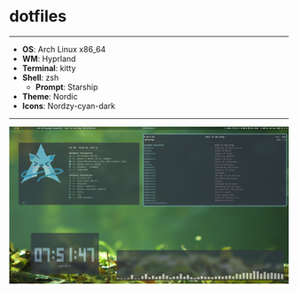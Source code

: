 # dotfiles

---

* **OS**: Arch Linux x86_64
* **WM**: Hyprland
* **Terminal**: kitty
* **Shell**: zsh
  * **Prompt**: Starship
* **Theme**: Nordic
* **Icons**: Nordzy-cyan-dark

---

![Screenshot](screenshot.png "Screenshot")
